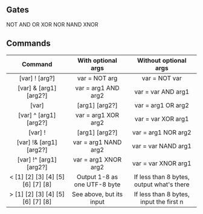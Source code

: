 ## Gates
NOT
AND
OR
XOR
NOR
NAND
XNOR

## Commands

| Command                            | With optional args           | Without optional args                     |
| :--------------------------------: | :--------------------------: | :---------------------------------------: |
|[var] ! [arg?]                   | var = NOT arg                | var = NOT var                             |
|[var] & [arg1] [arg2?]           | var = arg1 AND  arg2         | var = var AND  arg1                       |
|[var] | [arg1] [arg2?]           | var = arg1 OR   arg2         | var = var OR   arg1                       |
|[var] ^ [arg1] [arg2?]           | var = arg1 XOR  arg2         | var = var XOR  arg1                       |
|[var] !|  [arg1] [arg2?]           | var = arg1 NOR  arg2         | var = var NOR  arg1                       |
|[var] !& [arg1] [arg2?]           | var = arg1 NAND arg2         | var = var NAND arg1                       |
|[var] !^ [arg1] [arg2?]           | var = arg1 XNOR arg2         | var = var XNOR arg1                       |
|< [1] [2] [3] [4] [5] [6] [7] [8]   | Output 1-8 as one UTF-8 byte | If less than 8 bytes, output what's there |
|> [1] [2] [3] [4] [5] [6] [7] [8]   | See above, but its input     | If less than 8 bytes, input the first n   |

